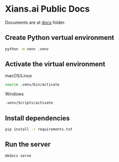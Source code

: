 # Xians.ai Public Docs

Documents are at [docs](docs) folder.

## Create Python vertual environment

```bash
python -m venv .venv
```

## Activate the virtual environment

macOS/Linux

```bash
source .venv/bin/activate
```

Windows

```bash
.venv/Scripts/activate
```

## Install dependencies

```bash
pip install -r requirements.txt
```

## Run the server

```bash
mkdocs serve
```
